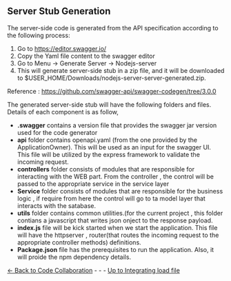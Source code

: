 ## Server Stub Generation

The server-side code is generated from the API specification according to the following process:
1)	Go to https://editor.swagger.io/
2)	Copy the Yaml file content to the swagger editor
3)	Go to Menu -> Generate Server -> Nodejs-server
4)	This will generate server-side stub in a zip file, and it will be downloaded to $USER_HOME/Downloads/nodejs-server-server-generated.zip.

Reference : https://github.com/swagger-api/swagger-codegen/tree/3.0.0

The generated server-side stub will have the following folders and files. Details of each component is as follow, 

* **.swagger** contains a version file that provides the swagger jar version used for the code generator
* **api** folder contains openapi.yaml (from the one provided by the ApplicationOwner). This will be used as an input for the swagger UI. This file will be utilized by the express framework to validate the incoming request.
* **controllers** folder consists of modules that are responsible for interacting with the WEB part. From the controller , the control will be passed to the appropriate service in the service layer
* **Service** folder consists of modules that are responsible for the business logic , if require from here the control will go to ta model layer that interacts with the satabase.
* **utils** folder contains common utilities.(for the current project , this folder contians a javascript that writes json onject to the response payload.
* **index.js** file will be kick started when we start the application. This file will have the httpserver , router(that routes the incoming request to the appropriate controller methods) definitions.
* **Package.json** file has the prerequisites to run the application. Also, it will proide the npm dependency details.



[<- Back to Code Collaboration](CodeCollaboration.md)  - - - [Up to Integrating load file](IntegratingLoadFile.md) 

